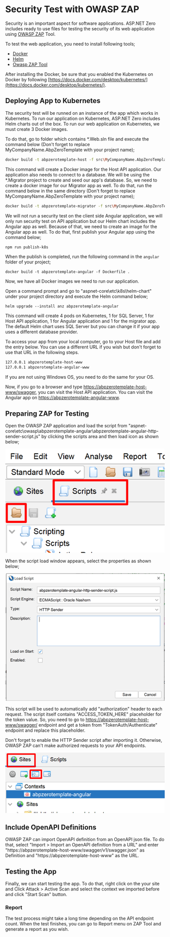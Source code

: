 # Security Test with OWASP ZAP

Security is an important aspect for software applications. ASP.NET Zero includes ready to use files for testing the security of its web application using [OWASP ZAP](https://www.zaproxy.org/) Tool.

To test the web application, you need to install following tools;

* [Docker](https://www.docker.com/)
* [Helm](https://helm.sh/)
* [Owasp ZAP Tool](https://www.zaproxy.org/)

After installing the Docker, be sure that you enabled the Kubernetes on Docker by following [https://docs.docker.com/desktop/kubernetes/](https://docs.docker.com/desktop/kubernetes/). 

## Deploying App to Kubernetes

The security test will be runned on an instance of the app which works in Kubernetes. To run our application on Kubernetes, ASP.NET Zero includes Helm charts out of the box. To run our web application on Kubernetes, we must create 3 Docker images. 

To do that, go to folder which contains *.Web.sln file and execute the command below (Don't forget to replace MyCompanyName.AbpZeroTemplate with your project name);

```bash
docker build -t abpzerotemplate-host -f src\MyCompanyName.AbpZeroTemplate.Web.Host\Dockerfile .
```

This command will create a Docker image for the Host API application. Our application also needs to connect to a database. We will be using the *.Migrator project to create and seed our app's database. So, we need to create a docker image for our Migrator app as well. To do that, run the command below in the same directory (Don't forget to replace MyCompanyName.AbpZeroTemplate with your project name);

```bash
docker build -t abpzerotemplate-migrator -f src\MyCompanyName.AbpZeroTemplate.Migrator\Dockerfile .
```

We will not run a security test on the client side Angular application, we will only run security test on API application but our Helm chart includes the Angular app as well. Because of that, we need to create an image for the Angular app as well. To do that, first publish your Angular app using the command below;

````
npm run publish-k8s
````

When the publish is completed, run the following command in the ```angular``` folder of your project;

````
docker build -t abpzerotemplate-angular -f Dockerfile . 
````

Now, we have all Docker images we need to run our application.

Open a command prompt and go to "aspnet-core\etc\k8s\helm-chart" under your project directory and execute the Helm command below;

```
helm upgrade --install anz abpzerotemplate-angular
```

This command will create 4 pods on Kubernetes, 1 for SQL Server, 1 for Host API application, 1 for Angular application and 1 for the migrator app. The default Helm chart uses SQL Server but you can change it if your app uses a different database provider.

To access your app from your local computer, go to your Host file and add the entry below. You can use a different URL if you wish but don't forget to use that URL in the following steps.

```bash
127.0.0.1 abpzerotemplate-host-www
127.0.0.1 abpzerotemplate-angular-www
```

If you are not using Windows OS, you need to do the same for your OS.

Now, if you go to a browser and type [https://abpzerotemplate-host-www/swagger](https://abpzerotemplate-host-www/swagger), you can visit the Host API application. You can visit the Angular app on  [https://abpzerotemplate-angular-www](https://abpzerotemplate-angular-www).

## Preparing ZAP for Testing

Open the OWASP ZAP application and load the script from "aspnet-core\etc\owasp\abpzerotemplate-angular\abpzerotemplate-angular-http-sender-script.js" by clicking the scripts area and then load icon as shown below;

<img src="images/owas-zap-load-script-angular.png" alt="Load Zest Script" class="thumbnail" />

When the script load window appears, select the properties as shown below;

<img src="images/owas-zap-load-script-angular-props.png" alt="Load Zest Script Properties" class="thumbnail" />

This script will be used to automatically add "authorization" header to each request. The script itself contains "ACCESS_TOKEN_HERE" placeholder for the token value. So, you need to go to [https://abpzerotemplate-host-www/swagger/](https://abpzerotemplate-host-www/swagger/) endpoint and get a token from "TokenAuth/Authenticate" endpoint and replace this placeholder.

Don't forget to enable the HTTP Sender script after importing it. Otherwise, OWASP ZAP can't make authorized requests to your API endpoints.

<img src="images/owas-zap-load-context-angular.png" alt="Load OWASP Context" class="thumbnail" />





## Include OpenAPI Definitions

OWASP ZAP can import OpenAPI definition from an OpenAPI json file. To do that, select "Import > Import an OpenAPI definition from a URL" and enter "https://abpzerotemplate-host-www/swagger/v1/swagger.json" as Definition and "https://abpzerotemplate-host-www" as the URL.

## Testing the App

Finally, we can start testing the app. To do that, right click on the your site and Click Attack > Active Scan and select the context we imported before and click "Start Scan" button.

### Report

The test process might take a long time depending on the API endpoint count. When the test finishes, you can go to Report menu on ZAP Tool and generate a report as you wish.

